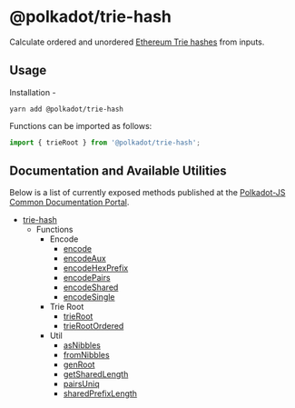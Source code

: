 # @polkadot/trie-hash

Calculate ordered and unordered [Ethereum Trie hashes](https://github.com/ethereum/wiki/wiki/Patricia-Tree) from inputs.

## Usage

Installation -

```
yarn add @polkadot/trie-hash
```

Functions can be imported as follows:

```js
import { trieRoot } from '@polkadot/trie-hash';
```

## Documentation and Available Utilities

Below is a list of currently exposed methods published at the [Polkadot-JS Common Documentation Portal](https://polkadot.js.org/common/trie-hash/).

- [trie-hash](https://polkadot.js.org/common/trie-hash/README.md)
  - Functions
    - Encode
      - [encode](https://polkadot.js.org/common/trie-hash/modules/_encode_index_.md)
      - [encodeAux](https://polkadot.js.org/common/trie-hash/modules/_encode_aux_.md)
      - [encodeHexPrefix](https://polkadot.js.org/common/trie-hash/modules/_encode_hexprefix_.md)
      - [encodePairs](https://polkadot.js.org/common/trie-hash/modules/_encode_pairs_.md)
      - [encodeShared](https://polkadot.js.org/common/trie-hash/modules/_encode_shared_.md)
      - [encodeSingle](https://polkadot.js.org/common/trie-hash/modules/_encode_single_.md)
    - Trie Root
      - [trieRoot](https://polkadot.js.org/common/trie-hash/modules/_root_.md)
      - [trieRootOrdered](https://polkadot.js.org/common/trie-hash/modules/_rootordered_.md)
    - Util
      - [asNibbles](https://polkadot.js.org/common/trie-hash/modules/_util_asnibbles_.md)
      - [fromNibbles](https://polkadot.js.org/common/trie-hash/modules/_util_fromnibbles_.md)
      - [genRoot](https://polkadot.js.org/common/trie-hash/modules/_util_genroot_.md)
      - [getSharedLength](https://polkadot.js.org/common/trie-hash/modules/_util_sharedlength_.md)
      - [pairsUniq](https://polkadot.js.org/common/trie-hash/modules/_util_pairsuniq_.md)
      - [sharedPrefixLength](https://polkadot.js.org/common/trie-hash/modules/_util_sharedprefixlength_.md)
